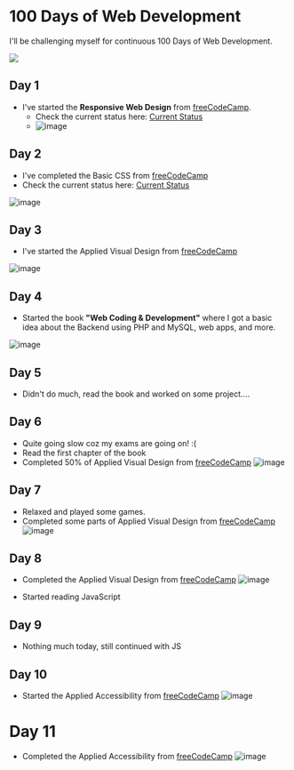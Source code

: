 # 100 Days of Web Development
I'll be challenging myself for continuous 100 Days of Web Development.

<img src="https://img.shields.io/badge/Current%20Day-11-or?style=for-the-badge" />

## Day 1
- I've started the **Responsive Web Design** from [freeCodeCamp](https://www.freecodecamp.org/learn/responsive-web-design/).
  - Check the current status here: [Current Status](https://www.freecodecamp.org/saswatsamal)
  - ![image](https://user-images.githubusercontent.com/39031660/120115268-8a0d7d00-c1a0-11eb-9822-d5f449409c53.png)

## Day 2
- I've completed the Basic CSS from [freeCodeCamp](https://www.freecodecamp.org/learn/responsive-web-design/)
- Check the current status here: [Current Status](https://www.freecodecamp.org/saswatsamal)

![image](https://user-images.githubusercontent.com/39031660/120222005-ef26a880-c25c-11eb-8988-6d0fc00dac3c.png)

## Day 3
- I've started the Applied Visual Design from [freeCodeCamp](https://www.freecodecamp.org/learn/responsive-web-design#applied-visual-design)

![image](https://user-images.githubusercontent.com/39031660/120368278-80664f80-c32f-11eb-8b1d-404a4602524f.png)

## Day 4
- Started the book **"Web Coding & Development"** where I got a basic idea about the Backend using PHP and MySQL, web apps, and more.

![image](https://user-images.githubusercontent.com/39031660/120531697-8aa24f80-c3fc-11eb-8fe4-fdb780e20617.png)

## Day 5
- Didn't do much, read the book and worked on some project....

## Day 6
- Quite going slow coz my exams are going on! :(
- Read the first chapter of the book
- Completed 50% of Applied Visual Design from [freeCodeCamp](https://www.freecodecamp.org/learn/responsive-web-design#applied-visual-design)
![image](https://user-images.githubusercontent.com/39031660/120842365-3c22bb80-c58a-11eb-813d-5ae23ffbd797.png)

## Day 7
- Relaxed and played some games.
- Completed some parts of Applied Visual Design from [freeCodeCamp](https://www.freecodecamp.org/learn/responsive-web-design#applied-visual-design)
![image](https://user-images.githubusercontent.com/39031660/120901019-e0256900-c655-11eb-8819-bdfe8444836b.png)

## Day 8
- Completed the Applied Visual Design from [freeCodeCamp](https://www.freecodecamp.org/learn/responsive-web-design#applied-visual-design)
![image](https://user-images.githubusercontent.com/39031660/120934185-ef221f00-c71a-11eb-833d-71699c8849db.png)

- Started reading JavaScript

## Day 9
- Nothing much today, still continued with JS

## Day 10
- Started the Applied Accessibility from [freeCodeCamp](https://www.freecodecamp.org/learn/responsive-web-design/#applied-accessibility)
![image](https://user-images.githubusercontent.com/39031660/121288190-97450d00-c900-11eb-8360-86d9fbefaf54.png)

# Day 11
- Completed the Applied Accessibility from [freeCodeCamp](https://www.freecodecamp.org/learn/responsive-web-design/#applied-accessibility)
![image](https://user-images.githubusercontent.com/39031660/121408363-f8f78c80-c97d-11eb-8d59-293e025d8f8e.png)

